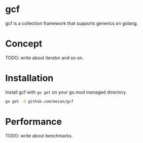 # gcf

gcf is a collection framework that supports generics on golang.

# Concept

TODO: write about iterator and so on.

# Installation

Install gcf with `go get` on your go.mod managed directory.

```bash
go get -d github.com/meian/gcf
```

# Performance

TODO: write about benchmarks.